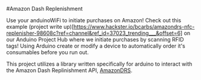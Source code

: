 #Amazon Dash Replenishment 

 Use your anduinoWiFi to initiate purchases on Amazon! Check out this example (project write up)[https://www.hackster.io/bcarbs/amazondrs-nfc-replenisher-98608c?ref=channel&ref_id=37023_trending___&offset=6] on our Anduino Project Hub where we initiate purchases by scanning RFID tags! Using Arduino create or modify a device to automatically order it's consumables before you run out.

 This project utilizes a library written specifically for arduino to interact with the Amazon Dash Replinishment API, [AmazonDRS](https://github.com/andium/AmazonDRS).


